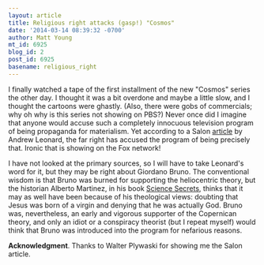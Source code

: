 ```yaml
---
layout: article
title: Religious right attacks (gasp!) "Cosmos"
date: '2014-03-14 08:39:32 -0700'
author: Matt Young
mt_id: 6925
blog_id: 2
post_id: 6925
basename: religious_right
---
```

I finally watched a tape of the first installment of the new "Cosmos" series the other day. I thought it was a bit overdone and maybe a little slow, and I thought the cartoons were ghastly. (Also, there were gobs of commercials; why oh why is this series not showing on PBS?) Never once did I imagine that anyone would accuse such a completely innocuous television program of being propaganda for materialism. Yet according to a Salon [article](http://www.salon.com/2014/03/11/watch_out_cosmos_the_holy_inquisition_is_not_happy_with_you/) by Andrew Leonard, the far right has accused the program of being precisely that. Ironic that is showing on the Fox network! 

I have not looked at the primary sources, so I will have to take Leonard's word for it, but they may be right about Giordano Bruno. The conventional wisdom is that Bruno was burned for supporting the heliocentric theory, but the historian Alberto Martinez, in his book [Science Secrets](pandasthumb.org/archives/2014/02/science-secrets.html), thinks that it may as well have been because of his theological views: doubting that Jesus was born of a virgin and denying that he was actually God. Bruno was, nevertheless, an early and vigorous supporter of the Copernican theory, and only an idiot or a conspiracy theorist (but I repeat myself) would think that Bruno was introduced into the program for nefarious reasons.

**Acknowledgment**. Thanks to Walter Plywaski for showing me the Salon article.
